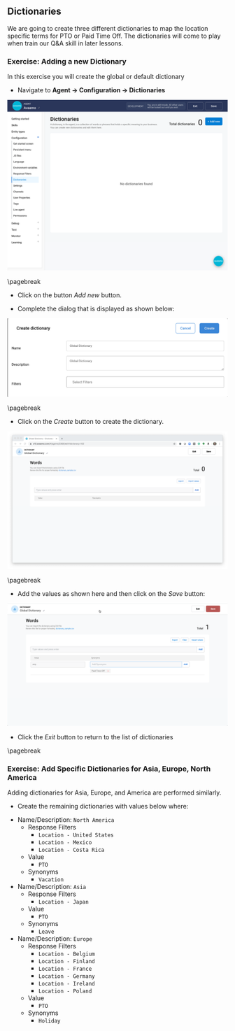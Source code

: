 ## Dictionaries

We are going to create three different dictionaries to map the location specific terms
for PTO or Paid Time Off. The dictionaries will come to play when train our Q&A
skill in later lessons.

### Exercise: Adding a new Dictionary

In this exercise you will create the global or default dictionary

- Navigate to **Agent -> Configuration -> Dictionaries**

![Dictionaries configuration](contents/hr-agent/images/dictionary-builder.png)

\pagebreak

- Click on the button _Add new_ button.

- Complete the dialog that is displayed as shown below:

![Creating a global dictionary](contents/hr-agent/images/global-dictionary-dialog.png)

\pagebreak

- Click on the _Create_ button to create the dictionary.

![New global dictionary](contents/hr-agent/images/global-dictionary-blank.png)

\pagebreak

- Add the values as shown here and then click on the _Save_ button:

![New global dictionary](contents/hr-agent/images/global-dictionary-save.png)

- Click the _Exit_ button to return to the list of dictionaries

\pagebreak

### Exercise: Add Specific Dictionaries for Asia, Europe, North America

Adding dictionaries for Asia, Europe, and America are performed similarly.

- Create the remaining dictionaries with values below where:

* Name/Description: `North America`
    - Response Filters
        - `Location - United States`
        - `Location - Mexico`
        - `Location - Costa Rica`
    - Value
        - `PTO`
    - Synonyms
        - `Vacation`
* Name/Description: `Asia`
    - Response Filters
        - `Location - Japan`
    - Value
        - `PTO`
    - Synonyms
        - `Leave`
* Name/Description: `Europe`
    - Response Filters
       - `Location - Belgium`
       - `Location - Finland`
       - `Location - France`
       - `Location - Germany`
       - `Location - Ireland`
       - `Location - Poland`
    - Value
        - `PTO`
    - Synonyms
        - `Holiday`

